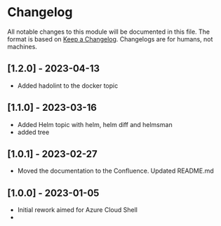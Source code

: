 # Changelog

All notable changes to this module will be documented in this file. The format is based
on [Keep a Changelog](http://keepachangelog.com/). Changelogs are for humans, not machines.

## [1.2.0] - 2023-04-13

- Added hadolint to the docker topic

## [1.1.0] - 2023-03-16

- Added Helm topic with helm, helm diff and helmsman
- added tree

## [1.0.1] - 2023-02-27

- Moved the documentation to the Confluence. Updated README.md

## [1.0.0] - 2023-01-05

- Initial rework aimed for Azure Cloud Shell
-
